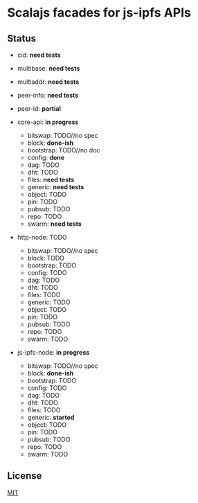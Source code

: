 # Scalajs facades for js-ipfs APIs

## Status

* cid: **need tests**
* multibase: **need tests**
* multiaddr: **need tests**
* peer-info: **need tests**
* peer-id: **partial**

* core-api: **in progress**
  * bitswap: TODO//no spec
  * block: **done-ish**
  * bootstrap: TODO//no doc
  * config: **done**
  * dag: TODO
  * dht: TODO
  * files: **need tests**
  * generic: **need tests**
  * object: TODO
  * pin: TODO
  * pubsub: TODO
  * repo: TODO
  * swarm: **need tests**

* http-node: TODO
  * bitswap: TODO//no spec
  * block: TODO
  * bootstrap: TODO
  * config: TODO
  * dag: TODO
  * dht: TODO
  * files: TODO
  * generic: TODO
  * object: TODO
  * pin: TODO
  * pubsub: TODO
  * repo: TODO
  * swarm: TODO

* js-ipfs-node: **in progress**
  * bitswap: TODO//no spec
  * block: **done-ish**
  * bootstrap: TODO
  * config: TODO
  * dag: TODO
  * dht: TODO
  * files: TODO
  * generic: **started**
  * object: TODO
  * pin: TODO
  * pubsub: TODO
  * repo: TODO
  * swarm: TODO

## License

[MIT](LICENSE)
